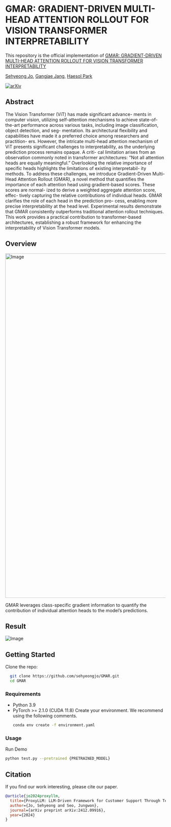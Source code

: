 # GMAR: GRADIENT-DRIVEN MULTI-HEAD ATTENTION ROLLOUT FOR VISION TRANSFORMER INTERPRETABILITY

This repository is the official implementation of [GMAR: GRADIENT-DRIVEN MULTI-HEAD ATTENTION ROLLOUT FOR VISION TRANSFORMER INTERPRETABILITY](https://github.com/sehyeongjo/GMAR)

[Sehyeong Jo](https://sehyeongjo.github.io/), [Gangjae Jang](https://github.com/sehyeongjo/GMAR), [Haesol Park](https://scholar.google.com/citations?user=UG-9gMYAAAAJ&hl=en)

[![arXiv](https://img.shields.io/badge/arXiv-2311.18608-b31b1b.svg)](https://arxiv.org/abs/2406.08070)

## Abstract

The Vision Transformer (ViT) has made significant advance- ments in computer vision, utilizing self-attention mechanisms to achieve state-of-the-art performance across various tasks, including image classification, object detection, and seg- mentation. Its architectural flexibility and capabilities have made it a preferred choice among researchers and practition- ers. However, the intricate multi-head attention mechanism of ViT presents significant challenges to interpretability, as the underlying prediction process remains opaque. A criti- cal limitation arises from an observation commonly noted in transformer architectures: ”Not all attention heads are equally meaningful.” Overlooking the relative importance of specific heads highlights the limitations of existing interpretabil- ity methods. To address these challenges, we introduce Gradient-Driven Multi-Head Attention Rollout (GMAR), a novel method that quantifies the importance of each attention head using gradient-based scores. These scores are normal- ized to derive a weighted aggregate attention score, effec- tively capturing the relative contributions of individual heads. GMAR clarifies the role of each head in the prediction pro- cess, enabling more precise interpretability at the head level. Experimental results demonstrate that GMAR consistently outperforms traditional attention rollout techniques. This work provides a practical contribution to transformer-based architectures, establishing a robust framework for enhancing the interpretability of Vision Transformer models.

## Overview

<img width="1083" alt="Image" src="https://github.com/user-attachments/assets/1b027c9c-4639-4759-8a50-86b13f94dc44" />

<br>

GMAR leverages class-specific gradient information to quantify the contribution of individual attention heads to the model’s predictions.

## Result

![Image](https://github.com/user-attachments/assets/94f758b7-3108-40ab-90b6-2c7306bc44fc)

## Getting Started

Clone the repo:

```bash
  git clone https://github.com/sehyeongjo/GMAR.git
  cd GMAR
```

### Requirements

- Python 3.9
- PyTorch >= 2.1.0 (CUDA 11.8)
  Create your environment. We recommend using the following comments.
  ```bash
  conda env create -f environment.yaml
  ```

### Usage

Run Demo

```bash
python test.py --pretrained {PRETRAINED_MODEL}
```

## Citation

If you find our work interesting, please cite our paper.

```bibtex
@article{jo2024proxyllm,
  title={ProxyLLM: LLM-Driven Framework for Customer Support Through Text-Style Transfer},
  author={Jo, Sehyeong and Seo, Jungwon},
  journal={arXiv preprint arXiv:2412.09916},
  year={2024}
}
```
